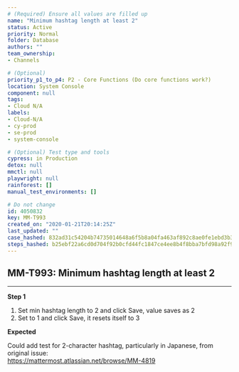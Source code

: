 ```yaml
---
# (Required) Ensure all values are filled up
name: "Minimum hashtag length at least 2"
status: Active
priority: Normal
folder: Database
authors: ""
team_ownership: 
- Channels

# (Optional)
priority_p1_to_p4: P2 - Core Functions (Do core functions work?)
location: System Console
component: null
tags: 
- Cloud N/A
labels: 
- Cloud-N/A
- cy-prod
- se-prod
- system-console

# (Optional) Test type and tools
cypress: in Production
detox: null
mmctl: null
playwright: null
rainforest: []
manual_test_environments: []

# Do not change
id: 4050832
key: MM-T993
created_on: "2020-01-21T20:14:25Z"
last_updated: ""
case_hashed: 832ad31c54204b74735014648a6f5b8a04fa463af892c8ae0fe1ebd3b337e64297e5f45c1fecc185709e250d57721158
steps_hashed: b25ebf22a6cd0d704f92b0cfd44fc1847ce4ee8b4f8bba7bfd98a92f95dafd2ebdefb374f76dc869757583156522d3c3
---
```


<!-- (Auto-generated) Based on frontmatter's "key" and "name" -->

## MM-T993: Minimum hashtag length at least 2

---

**Step 1**

1. Set min hashtag length to 2 and click Save, value saves as 2
2. Set to 1 and click Save, it resets itself to 3

**Expected**

Could add test for 2-character hashtag, particularly in Japanese, from original issue:\
<https://mattermost.atlassian.net/browse/MM-4819>
